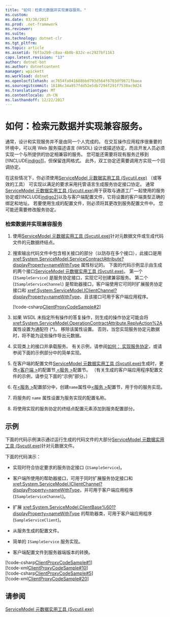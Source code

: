 ```yaml
---
title: "如何：检索元数据并实现兼容服务。"
ms.custom: 
ms.date: 03/30/2017
ms.prod: .net-framework
ms.reviewer: 
ms.suite: 
ms.technology: dotnet-clr
ms.tgt_pltfrm: 
ms.topic: article
ms.assetid: f6f3a2b9-c8aa-4b0b-832c-ec2927bf1163
caps.latest.revision: "13"
author: dotnet-bot
ms.author: dotnetcontent
manager: wpickett
ms.workload: dotnet
ms.openlocfilehash: ac7654fa041688bbd703d564f6703df9671fbaea
ms.sourcegitcommit: 16186c34a957fdd52e5db7294f291f7530ac9d24
ms.translationtype: MT
ms.contentlocale: zh-CN
ms.lasthandoff: 12/22/2017
---
```

# <a name="how-to-retrieve-metadata-and-implement-a-compliant-service"></a>如何：检索元数据并实现兼容服务。
通常，设计和实现服务并不是由同一个人完成的。 在交互操作应用程序很重要的环境中，可以用 Web 服务描述语言 (WSDL) 设计或描述协定，而且开发人员必须实现一个与所提供的协定相兼容的服务。 您可能还需要将现有服务迁移到 [!INCLUDE[indigo1](../../../../includes/indigo1-md.md)]，但保留连网格式。 此外，双工协定还需要调用方实现一个回调协定。  
  
 在这些情况下，你必须使用[ServiceModel 元数据实用工具 (Svcutil.exe)](../../../../docs/framework/wcf/servicemodel-metadata-utility-tool-svcutil-exe.md) （或等效的工具） 可实现以满足的要求采用托管语言生成服务协定接口协定。 通常[ServiceModel 元数据实用工具 (Svcutil.exe)](../../../../docs/framework/wcf/servicemodel-metadata-utility-tool-svcutil-exe.md)用于获取与通道工厂一起使用的服务协定或[!INCLUDE[indigo2](../../../../includes/indigo2-md.md)]以及与客户端配置文件，它将设置的客户端类型正确的绑定和地址。 若要使用生成的配置文件，则必须将其更改到服务配置文件中。 您可能还需要修改服务协定。  
  
### <a name="to-retrieve-data-and-implement-a-compliant-service"></a>检索数据并实现兼容服务  
  
1.  使用[ServiceModel 元数据实用工具 (Svcutil.exe)](../../../../docs/framework/wcf/servicemodel-metadata-utility-tool-svcutil-exe.md)针对元数据文件或生成代码文件的元数据终结点。  
  
2.  搜索输出代码文件中包含相关接口的部分（以防存在多个接口），此接口是用 <xref:System.ServiceModel.ServiceContractAttribute?displayProperty=nameWithType> 属性标记的。 下面的代码示例显示由生成的两个接口[ServiceModel 元数据实用工具 (Svcutil.exe)](../../../../docs/framework/wcf/servicemodel-metadata-utility-tool-svcutil-exe.md)。 第一个 (`ISampleService`) 是服务协定接口，实现它可创建兼容服务。 第二个 (`ISampleServiceChannel`) 是帮助器接口，客户端使用它可同时扩展服务协定接口和 <xref:System.ServiceModel.IClientChannel?displayProperty=nameWithType>，且该接口可用于客户端应用程序。  
  
     [!code-csharp[ClientProxyCodeSample#2](../../../../samples/snippets/csharp/VS_Snippets_CFX/clientproxycodesample/cs/proxycode.cs#2)]  
  
3.  如果 WSDL 未指定所有操作的答复操作，则生成的操作协定可能会将 <xref:System.ServiceModel.OperationContractAttribute.ReplyAction%2A> 属性设置为通配符 (*)。 移除该属性设置。 否则，当您实现服务协定元数据时，将不能为这些操作导出元数据。  
  
4.  实现类上的接口并承载服务。 有关示例，请参阅[如何： 实现服务协定](../../../../docs/framework/wcf/how-to-implement-a-wcf-contract.md)，或请参阅下面的示例部分中的简单实现。  
  
5.  在客户端的配置文件[ServiceModel 元数据实用工具 (Svcutil.exe)](../../../../docs/framework/wcf/servicemodel-metadata-utility-tool-svcutil-exe.md)生成时，更改[\<客户端 >](../../../../docs/framework/configure-apps/file-schema/wcf/client.md)的配置节[ \<服务 >](../../../../docs/framework/configure-apps/file-schema/wcf/services.md)配置节。 （有关生成的客户端应用程序配置文件的示例，请参见下面的“示例”部分。）  
  
6.  在[\<服务 >](../../../../docs/framework/configure-apps/file-schema/wcf/services.md)配置部分中，创建`name`属性中[\<服务 >](../../../../docs/framework/configure-apps/file-schema/wcf/services.md)配置节，用于你的服务实现。  
  
7.  将服务的 `name` 属性设置为服务实现的配置名称。  
  
8.  将使用实现的服务协定的终结点配置元素添加到服务配置部分。  
  
## <a name="example"></a>示例  
 下面的代码示例演示通过运行生成的代码文件的大部分[ServiceModel 元数据实用工具 (Svcutil.exe)](../../../../docs/framework/wcf/servicemodel-metadata-utility-tool-svcutil-exe.md)针对元数据文件。  
  
 下面的代码演示：  
  
-   实现时符合协定要求的服务协定接口 (`ISampleService`)。  
  
-   客户端所使用的帮助器接口，可用于同时扩展服务协定接口和 <xref:System.ServiceModel.IClientChannel?displayProperty=nameWithType>，并可用于客户端应用程序 (`ISampleServiceChannel`)。  
  
-   扩展 <xref:System.ServiceModel.ClientBase%601?displayProperty=nameWithType> 的帮助器类，可用于客户端应用程序 (`SampleServiceClient`)。  
  
-   从服务生成的配置文件。  
  
-   简单的 `ISampleService` 服务实现。  
  
-   客户端配置文件到服务器端版本的转换。  
  
 [!code-csharp[ClientProxyCodeSample#1](../../../../samples/snippets/csharp/VS_Snippets_CFX/clientproxycodesample/cs/proxycode.cs#1)]    
 [!code-xml[ClientProxyCodeSample#10](../../../../samples/snippets/csharp/VS_Snippets_CFX/clientproxycodesample/cs/client.exe.config#10)]     
 [!code-csharp[ClientProxyCodeSample#5](../../../../samples/snippets/csharp/VS_Snippets_CFX/clientproxycodesample/cs/hostapplication.cs#5)]    
 [!code-xml[ClientProxyCodeSample#20](../../../../samples/snippets/csharp/VS_Snippets_CFX/clientproxycodesample/cs/hostapplication.exe.config#20)]    
  
## <a name="see-also"></a>请参阅  
 [ServiceModel 元数据实用工具 (Svcutil.exe)](../../../../docs/framework/wcf/servicemodel-metadata-utility-tool-svcutil-exe.md)
